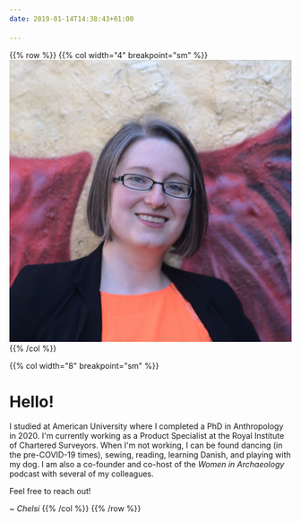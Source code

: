 ```yaml
---
date: 2019-01-14T14:38:43+01:00

---
```


{{% row %}}
{{% col width="4" breakpoint="sm" %}}
![Head shot of Chelsi](head_shot.jpg)
{{% /col %}}

{{% col width="8" breakpoint="sm" %}}
# Hello!
I studied at American University where I completed a PhD in Anthropology in 2020. I'm currently working as a Product Specialist at the Royal Institute of Chartered Surveyors. When I'm not working, I can be found dancing (in the pre-COVID-19 times), sewing, reading, learning Danish, and playing with my dog. I am also a co-founder and co-host of the _Women in Archaeology_ podcast with several of my colleagues.

Feel free to reach out!

_~ Chelsi_
{{% /col %}}
{{% /row %}}
